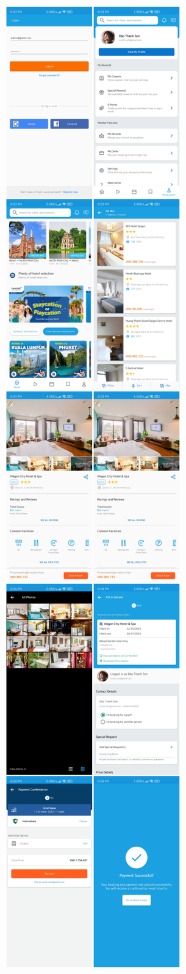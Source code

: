 <img src="https://github.com/thanhsondoan02/Travel-Luxury/blob/main/demo/Screenshot_2022-10-15-18-03-02-605_ai.ftech.travelluxury.jpg" alt="" width="225" height="500" />       <img src="https://github.com/thanhsondoan02/Travel-Luxury/blob/main/demo/Screenshot_2022-10-15-18-03-09-685_ai.ftech.travelluxury.jpg" alt="" width="225" height="500" />
<img src="https://github.com/thanhsondoan02/Travel-Luxury/blob/main/demo/Screenshot_2022-10-15-18-03-44-440_ai.ftech.travelluxury.jpg" alt="" width="225" height="500" />
<img src="https://github.com/thanhsondoan02/Travel-Luxury/blob/main/demo/Screenshot_2022-10-15-18-03-52-871_ai.ftech.travelluxury.jpg" alt="" width="225" height="500" />
<img src="https://github.com/thanhsondoan02/Travel-Luxury/blob/main/demo/Screenshot_2022-10-15-18-03-57-360_ai.ftech.travelluxury.jpg" alt="" width="225" height="500" />
<img src="https://github.com/thanhsondoan02/Travel-Luxury/blob/main/demo/Screenshot_2022-10-15-18-03-57-360_ai.ftech.travelluxury.jpg" alt="" width="225" height="500" />
<img src="https://github.com/thanhsondoan02/Travel-Luxury/blob/main/demo/Screenshot_2022-10-15-18-04-21-220_ai.ftech.travelluxury.jpg" alt="" width="225" height="500" />
<img src="https://github.com/thanhsondoan02/Travel-Luxury/blob/main/demo/Screenshot_2022-10-15-18-04-37-105_ai.ftech.travelluxury.jpg" alt="" width="225" height="500" />
<img src="https://github.com/thanhsondoan02/Travel-Luxury/blob/main/demo/Screenshot_2022-10-15-18-04-48-711_ai.ftech.travelluxury.jpg" alt="" width="225" height="500" />
<img src="https://github.com/thanhsondoan02/Travel-Luxury/blob/main/demo/Screenshot_2022-10-15-18-04-52-594_ai.ftech.travelluxury.jpg" alt="" width="225" height="500" />
